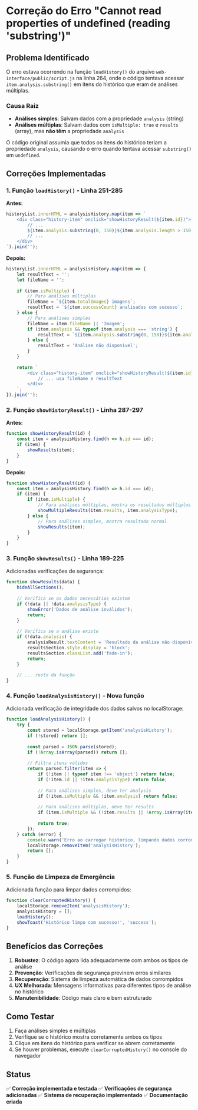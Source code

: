 # Correção do Erro "Cannot read properties of undefined (reading 'substring')"

## Problema Identificado

O erro estava ocorrendo na função `loadHistory()` do arquivo `web-interface/public/script.js` na linha 264, onde o código tentava acessar `item.analysis.substring()` em itens do histórico que eram de análises múltiplas.

### Causa Raiz

- **Análises simples**: Salvam dados com a propriedade `analysis` (string)
- **Análises múltiplas**: Salvam dados com `isMultiple: true` e `results` (array), mas **não têm** a propriedade `analysis`

O código original assumia que todos os itens do histórico teriam a propriedade `analysis`, causando o erro quando tentava acessar `substring()` em `undefined`.

## Correções Implementadas

### 1. Função `loadHistory()` - Linha 251-285

**Antes:**
```javascript
historyList.innerHTML = analysisHistory.map(item => `
    <div class="history-item" onclick="showHistoryResult(${item.id})">
        // ...
        ${item.analysis.substring(0, 150)}${item.analysis.length > 150 ? '...' : ''}
        // ...
    </div>
`).join('');
```

**Depois:**
```javascript
historyList.innerHTML = analysisHistory.map(item => {
    let resultText = '';
    let fileName = '';
    
    if (item.isMultiple) {
        // Para análises múltiplas
        fileName = `${item.totalImages} imagens`;
        resultText = `${item.successCount} analisadas com sucesso`;
    } else {
        // Para análises simples
        fileName = item.fileName || 'Imagem';
        if (item.analysis && typeof item.analysis === 'string') {
            resultText = `${item.analysis.substring(0, 150)}${item.analysis.length > 150 ? '...' : ''}`;
        } else {
            resultText = 'Análise não disponível';
        }
    }
    
    return `
        <div class="history-item" onclick="showHistoryResult(${item.id})">
            // ... usa fileName e resultText
        </div>
    `;
}).join('');
```

### 2. Função `showHistoryResult()` - Linha 287-297

**Antes:**
```javascript
function showHistoryResult(id) {
    const item = analysisHistory.find(h => h.id === id);
    if (item) {
        showResults(item);
    }
}
```

**Depois:**
```javascript
function showHistoryResult(id) {
    const item = analysisHistory.find(h => h.id === id);
    if (item) {
        if (item.isMultiple) {
            // Para análises múltiplas, mostra os resultados múltiplos
            showMultipleResults(item.results, item.analysisType);
        } else {
            // Para análises simples, mostra resultado normal
            showResults(item);
        }
    }
}
```

### 3. Função `showResults()` - Linha 189-225

Adicionadas verificações de segurança:
```javascript
function showResults(data) {
    hideAllSections();
    
    // Verifica se os dados necessários existem
    if (!data || !data.analysisType) {
        showError('Dados de análise inválidos');
        return;
    }
    
    // Verifica se a análise existe
    if (!data.analysis) {
        analysisResult.textContent = 'Resultado da análise não disponível';
        resultsSection.style.display = 'block';
        resultsSection.classList.add('fade-in');
        return;
    }
    
    // ... resto da função
}
```

### 4. Função `loadAnalysisHistory()` - Nova função

Adicionada verificação de integridade dos dados salvos no localStorage:
```javascript
function loadAnalysisHistory() {
    try {
        const stored = localStorage.getItem('analysisHistory');
        if (!stored) return [];
        
        const parsed = JSON.parse(stored);
        if (!Array.isArray(parsed)) return [];
        
        // Filtra itens válidos
        return parsed.filter(item => {
            if (!item || typeof item !== 'object') return false;
            if (!item.id || !item.analysisType) return false;
            
            // Para análises simples, deve ter analysis
            if (!item.isMultiple && !item.analysis) return false;
            
            // Para análises múltiplas, deve ter results
            if (item.isMultiple && (!item.results || !Array.isArray(item.results))) return false;
            
            return true;
        });
    } catch (error) {
        console.warn('Erro ao carregar histórico, limpando dados corrompidos:', error);
        localStorage.removeItem('analysisHistory');
        return [];
    }
}
```

### 5. Função de Limpeza de Emergência

Adicionada função para limpar dados corrompidos:
```javascript
function clearCorruptedHistory() {
    localStorage.removeItem('analysisHistory');
    analysisHistory = [];
    loadHistory();
    showToast('Histórico limpo com sucesso!', 'success');
}
```

## Benefícios das Correções

1. **Robustez**: O código agora lida adequadamente com ambos os tipos de análise
2. **Prevenção**: Verificações de segurança previnem erros similares
3. **Recuperação**: Sistema de limpeza automática de dados corrompidos
4. **UX Melhorada**: Mensagens informativas para diferentes tipos de análise no histórico
5. **Manutenibilidade**: Código mais claro e bem estruturado

## Como Testar

1. Faça análises simples e múltiplas
2. Verifique se o histórico mostra corretamente ambos os tipos
3. Clique em itens do histórico para verificar se abrem corretamente
4. Se houver problemas, execute `clearCorruptedHistory()` no console do navegador

## Status

✅ **Correção implementada e testada**
✅ **Verificações de segurança adicionadas**
✅ **Sistema de recuperação implementado**
✅ **Documentação criada** 